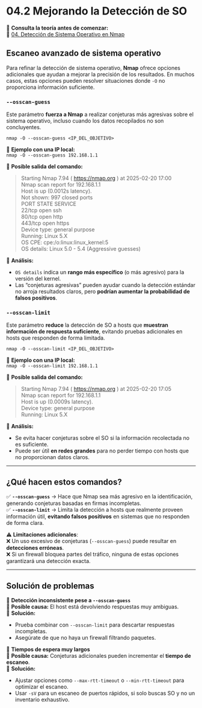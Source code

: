 # 04.2 Mejorando la Detección de SO

📖 **Consulta la teoría antes de comenzar:**  
🔗 [04. Detección de Sistema Operativo en Nmap](https://www.notion.so/04-Detecci-n-de-Sistema-Operativo-en-Nmap-1a582d5d54238084aa05c9c3c30f2bb9)


## Escaneo avanzado de sistema operativo

Para refinar la detección de sistema operativo, **Nmap** ofrece opciones adicionales que ayudan a mejorar la precisión de los resultados. En muchos casos, estas opciones pueden resolver situaciones donde `-O` no proporciona información suficiente.

### `--osscan-guess`

Este parámetro **fuerza a Nmap** a realizar conjeturas más agresivas sobre el sistema operativo, incluso cuando los datos recopilados no son concluyentes.

`nmap -O --osscan-guess <IP_DEL_OBJETIVO>`

📌 **Ejemplo con una IP local:**  
`nmap -O --osscan-guess 192.168.1.1`

📌 **Posible salida del comando:**  
> Starting Nmap 7.94 ( https://nmap.org ) at 2025-02-20 17:00  
> Nmap scan report for 192.168.1.1  
> Host is up (0.0012s latency).  
> Not shown: 997 closed ports  
> PORT    STATE SERVICE  
> 22/tcp  open  ssh  
> 80/tcp  open  http  
> 443/tcp open  https  
> Device type: general purpose  
> Running: Linux 5.X  
> OS CPE: cpe:/o:linux:linux_kernel:5  
> OS details: Linux 5.0 - 5.4 (Aggressive guesses)  

📍 **Análisis:**  
- `OS details` indica un **rango más específico** (o más agresivo) para la versión del kernel.  
- Las “conjeturas agresivas” pueden ayudar cuando la detección estándar no arroja resultados claros, pero **podrían aumentar la probabilidad de falsos positivos**.

### `--osscan-limit`

Este parámetro **reduce** la detección de SO a hosts que **muestran información de respuesta suficiente**, evitando pruebas adicionales en hosts que responden de forma limitada.

`nmap -O --osscan-limit <IP_DEL_OBJETIVO>`

📌 **Ejemplo con una IP local:**  
`nmap -O --osscan-limit 192.168.1.1`

📌 **Posible salida del comando:**  
> Starting Nmap 7.94 ( https://nmap.org ) at 2025-02-20 17:05  
> Nmap scan report for 192.168.1.1  
> Host is up (0.0009s latency).  
> Device type: general purpose  
> Running: Linux 5.X  

📍 **Análisis:**  
- Se evita hacer conjeturas sobre el SO si la información recolectada no es suficiente.  
- Puede ser útil **en redes grandes** para no perder tiempo con hosts que no proporcionan datos claros.

---

## ¿Qué hacen estos comandos?

✅ **`--osscan-guess`** → Hace que Nmap sea más agresivo en la identificación, generando conjeturas basadas en firmas incompletas.  
✅ **`--osscan-limit`** → Limita la detección a hosts que realmente proveen información útil, **evitando falsos positivos** en sistemas que no responden de forma clara.

⚠️ **Limitaciones adicionales**:  
❌ Un uso excesivo de conjeturas (`--osscan-guess`) puede resultar en **detecciones erróneas**.  
❌ Si un firewall bloquea partes del tráfico, ninguna de estas opciones garantizará una detección exacta.  

---

## Solución de problemas

🔹 **Detección inconsistente pese a `--osscan-guess`**  
📌 **Posible causa:** El host está devolviendo respuestas muy ambiguas.  
📌 **Solución:**  
- Prueba combinar con `--osscan-limit` para descartar respuestas incompletas.  
- Asegúrate de que no haya un firewall filtrando paquetes.

🔹 **Tiempos de espera muy largos**  
📌 **Posible causa:** Conjeturas adicionales pueden incrementar el **tiempo de escaneo**.  
📌 **Solución:**  
- Ajustar opciones como `--max-rtt-timeout` o `--min-rtt-timeout` para optimizar el escaneo.  
- Usar `-sV` para un escaneo de puertos rápidos, si solo buscas SO y no un inventario exhaustivo.

